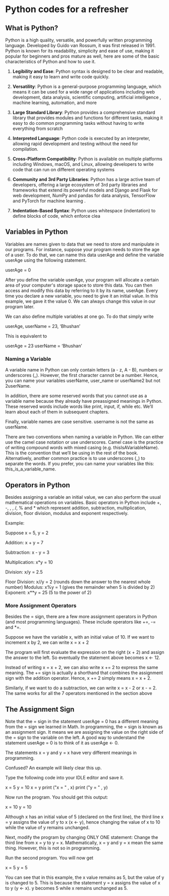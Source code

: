 # Python codes for a refresher

## What is Python?
Python is a high quality, versatile, and powerfully written programming language. Developed by Guido van Rossum, it was first released in 1991. Python is known for its readability, simplicity and ease of use, making it popular for beginners and pros mature as well, here are some of the basic characteristics of Python and how to use it.

1. **Legibility and Ease**: Python syntax is designed to be clear and readable, making it easy to learn and write code quickly.

2. **Versatility**: Python is a general-purpose programming language, which means it can be used for a wide range of applications including web development, data analysis, scientific computing, artificial intelligence , machine learning, automation, and more

3. **Large Standard Library**: Python provides a comprehensive standard library that provides modules and functions for different tasks, making it easy to do common programming tasks without having to write everything from scratch

4. **Interpreted Language**: Python code is executed by an interpreter, allowing rapid development and testing without the need for compilation.

5. **Cross-Platform Compatibility**: Python is available on multiple platforms including Windows, macOS, and Linux, allowing developers to write code that can run on different operating systems

6. **Community and 3rd Party Libraries**: Python has a large active team of developers, offering a large ecosystem of 3rd party libraries and frameworks that extend its powerful models and Django and Flask for web development, NumPy and pandas for data analysis, TensorFlow and PyTorch for machine learning .

7. **Indentation-Based Syntax**: Python uses whitespace (indentation) to define blocks of code, which enforce clea


## Variables in Python
Variables are names given to data that we need to store and manipulate
in our programs. For instance, suppose your program needs to store the
age of a user. To do that, we can name this data userAge and define the
variable userAge using the following statement.

userAge = 0

After you define the variable userAge, your program will allocate a
certain area of your computer's storage space to store this data. You can
then access and modify this data by referring to it by its name, userAge.
Every time you declare a new variable, you need to give it an initial value.
In this example, we gave it the value 0. We can always change this value
in our program later.

We can also define multiple variables at one go. To do that simply write

userAge, userName = 23,
‘Bhushan’

This is equivalent to

userAge = 23
userName = ‘Bhushan’

### Naming a Variable
A variable name in Python can only contain letters (a - z, A - B), numbers
or underscores (_). However, the first character cannot be a number.
Hence, you can name your variables userName, user_name or
userName2 but not 2userName.

In addition, there are some reserved words that you cannot use as a
variable name because they already have preassigned meanings in
Python. These reserved words include words like print, input, if,
while etc. We’ll learn about each of them in subsequent chapters.

Finally, variable names are case sensitive. username is not the same as
userName.

There are two conventions when naming a variable in Python. We can
either use the camel case notation or use underscores. Camel case is
the practice of writing compound words with mixed casing (e.g.
thisIsAVariableName). This is the convention that we’ll be using in
the rest of the book. Alternatively, another common practice is to use
underscores (_) to separate the words. If you prefer, you can name your
variables like this: this_is_a_variable_name.


## Operators in Python
Besides assigning a variable an initial value, we can also perform the
usual mathematical operations on variables. Basic operators in Python
include +, -, , , /, % and * which represent addition, subtraction,
multiplication, division, floor division, modulus and exponent respectively.

Example:

Suppose x = 5, y = 2

Addition: x + y = 7

Subtraction: x - y = 3

Multiplication: x*y = 10

Division: x/y = 2.5

Floor Division: x//y = 2 (rounds down the answer to the nearest whole
number)
Modulus: x%y = 1 (gives the remainder when 5 is divided by 2)
Exponent: x**y = 25 (5 to the power of 2)

### More Assignment Operators
Besides the = sign, there are a few more assignment operators in Python
(and most programming languages). These include operators like +=, -=
and *=.

Suppose we have the variable x, with an initial value of 10. If we want to
increment x by 2, we can write
x = x + 2

The program will first evaluate the expression on the right (x + 2) and
assign the answer to the left. So eventually the statement above
becomes x <- 12.

Instead of writing x = x + 2, we can also write x += 2 to express the
same meaning. The += sign is actually a shorthand that combines the
assignment sign with the addition operator. Hence, x += 2 simply
means x = x + 2.

Similarly, if we want to do a subtraction, we can write x = x - 2 or x -
= 2. The same works for all the 7 operators mentioned in the section
above

## The Assignment Sign
Note that the = sign in the statement userAge = 0 has a different
meaning from the = sign we learned in Math. In programming, the = sign
is known as an assignment sign. It means we are assigning the value on
the right side of the = sign to the variable on the left. A good way to
understand the statement userAge = 0 is to think of it as userAge <-
0.

The statements x = y and y = x have very different meanings in
programming.

Confused? An example will likely clear this up.

Type the following code into your IDLE editor and save it.

x = 5
y = 10
x = y
print ("x = "
, x)
print ("y = "
, y)

Now run the program. You should get this output:

x = 10
y = 10

Although x has an initial value of 5 (declared on the first line), the third
line x = y assigns the value of y to x (x <- y), hence changing the
value of x to 10 while the value of y remains unchanged.

Next, modify the program by changing ONLY ONE statement: Change
the third line from x = y to y = x. Mathematically, x = y and y = x mean
the same thing. However, this is not so in programming.

Run the second program. You will now get

x = 5
y = 5

You can see that in this example, the x value remains as 5, but the value
of y is changed to 5. This is because the statement y = x assigns the
value of x to y (y <- x). y becomes 5 while x remains unchanged as 5.

